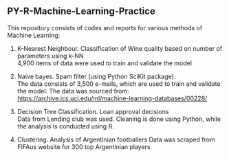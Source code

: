 ## PY-R-Machine-Learning-Practice
This repository consists of codes and reports for various methods of Machine Learning:

1) K-Nearest Neighbour. Classification of Wine quality based on number of parameters using k-NN  
4,900 items of data were used to train and validate the model

2) Naive bayes. Spam filter (using Python SciKit package).   
The data consists of 3,500 e-mails, which are used to train and validate the model. The data was sourced from: https://archive.ics.uci.edu/ml/machine-learning-databases/00228/

3) Decision Tree Classification. Loan approval decisions  
Data from Lending club was used. Cleaning is done using Python, while the analysis is conducted using R.  

4) Clustering. Analysis of Argentinian footballers
Data was scraped from FIFAus website for 300 top Argentinian players

